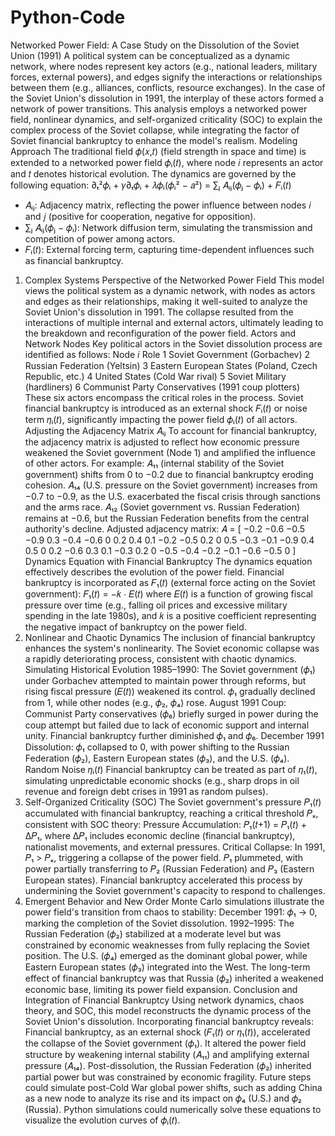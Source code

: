 # Python-Code
Networked Power Field: A Case Study on the Dissolution of the Soviet Union (1991)
A political system can be conceptualized as a dynamic network, where nodes represent key actors (e.g., national leaders, military forces, external powers), and edges signify the interactions or relationships between them (e.g., alliances, conflicts, resource exchanges). In the case of the Soviet Union's dissolution in 1991, the interplay of these actors formed a network of power transitions. This analysis employs a networked power field, nonlinear dynamics, and self-organized criticality (SOC) to explain the complex process of the Soviet collapse, while integrating the factor of Soviet financial bankruptcy to enhance the model's realism.
 Modeling Approach
The traditional field 𝜙(𝑥,𝑡) (field strength in space and time) is extended to a networked power field 𝜙ᵢ(𝑡), where node 𝑖 represents an actor and 𝑡 denotes historical evolution. The dynamics are governed by the following equation:
∂ₜ²𝜙ᵢ + 𝛾∂ₜ𝜙ᵢ + 𝜆𝜙ᵢ(𝜙ᵢ² − 𝑎²) = ∑ⱼ 𝐴ᵢⱼ(𝜙ⱼ − 𝜙ᵢ) + 𝐹ᵢ(𝑡)
- 𝐴ᵢⱼ: Adjacency matrix, reflecting the power influence between nodes 𝑖 and 𝑗 (positive for cooperation, negative for opposition).
- ∑ⱼ 𝐴ᵢⱼ(𝜙ⱼ − 𝜙ᵢ): Network diffusion term, simulating the transmission and competition of power among actors.
- 𝐹ᵢ(𝑡): External forcing term, capturing time-dependent influences such as financial bankruptcy.
 1. Complex Systems Perspective of the Networked Power Field
This model views the political system as a dynamic network, with nodes as actors and edges as their relationships, making it well-suited to analyze the Soviet Union's dissolution in 1991. The collapse resulted from the interactions of multiple internal and external actors, ultimately leading to the breakdown and reconfiguration of the power field.
 Actors and Network Nodes
Key political actors in the Soviet dissolution process are identified as follows:
Node 𝑖 Role
 1 Soviet Government (Gorbachev)
 2 Russian Federation (Yeltsin)
 3 Eastern European States (Poland, Czech Republic, etc.)
 4 United States (Cold War rival)
 5 Soviet Military (hardliners)
 6 Communist Party Conservatives (1991 coup plotters)
These six actors encompass the critical roles in the process. Soviet financial bankruptcy is introduced as an external shock 𝐹ᵢ(𝑡) or noise term 𝜂ᵢ(𝑡), significantly impacting the power field 𝜙ᵢ(𝑡) of all actors.
 Adjusting the Adjacency Matrix 𝐴ᵢⱼ
To account for financial bankruptcy, the adjacency matrix is adjusted to reflect how economic pressure weakened the Soviet government (Node 1) and amplified the influence of other actors. For example:
 𝐴₁₁ (internal stability of the Soviet government) shifts from 0 to −0.2 due to financial bankruptcy eroding cohesion.
 𝐴₁₄ (U.S. pressure on the Soviet government) increases from −0.7 to −0.9, as the U.S. exacerbated the fiscal crisis through sanctions and the arms race.
 𝐴₁₂ (Soviet government vs. Russian Federation) remains at −0.6, but the Russian Federation benefits from the central authority's decline.
Adjusted adjacency matrix:
𝐴 = 
[
−0.2  −0.6  −0.5  −0.9   0.3  −0.4
−0.6   0     0.2   0.4   0.1  −0.2
−0.5   0.2   0     0.5  −0.3  −0.1
−0.9   0.4   0.5   0     0.2  −0.6
 0.3   0.1  −0.3   0.2   0    −0.5
−0.4  −0.2  −0.1  −0.6  −0.5   0
]
 Dynamics Equation with Financial Bankruptcy
The dynamics equation effectively describes the evolution of the power field. Financial bankruptcy is incorporated as 𝐹₁(𝑡) (external force acting on the Soviet government):
𝐹₁(𝑡) = −𝑘 ⋅ 𝐸(𝑡)
where 𝐸(𝑡) is a function of growing fiscal pressure over time (e.g., falling oil prices and excessive military spending in the late 1980s), and 𝑘 is a positive coefficient representing the negative impact of bankruptcy on the power field.
2. Nonlinear and Chaotic Dynamics
The inclusion of financial bankruptcy enhances the system's nonlinearity. The Soviet economic collapse was a rapidly deteriorating process, consistent with chaotic dynamics.
Simulating Historical Evolution
1985–1990: The Soviet government (𝜙₁) under Gorbachev attempted to maintain power through reforms, but rising fiscal pressure (𝐸(𝑡)) weakened its control. 𝜙₁ gradually declined from 1, while other nodes (e.g., 𝜙₂, 𝜙₄) rose.
August 1991 Coup: Communist Party conservatives (𝜙₆) briefly surged in power during the coup attempt but failed due to lack of economic support and internal unity. Financial bankruptcy further diminished 𝜙₁ and 𝜙₆.
December 1991 Dissolution: 𝜙₁ collapsed to 0, with power shifting to the Russian Federation (𝜙₂), Eastern European states (𝜙₃), and the U.S. (𝜙₄).
Random Noise 𝜂ᵢ(𝑡)
Financial bankruptcy can be treated as part of 𝜂₁(𝑡), simulating unpredictable economic shocks (e.g., sharp drops in oil revenue and foreign debt crises in 1991 as random pulses).
3. Self-Organized Criticality (SOC)
The Soviet government's pressure 𝑃₁(𝑡) accumulated with financial bankruptcy, reaching a critical threshold 𝑃ₓ, consistent with SOC theory:
Pressure Accumulation: 𝑃₁(𝑡+1) = 𝑃₁(𝑡) + Δ𝑃₁, where Δ𝑃₁ includes economic decline (financial bankruptcy), nationalist movements, and external pressures.
Critical Collapse: In 1991, 𝑃₁ > 𝑃ₓ, triggering a collapse of the power field. 𝑃₁ plummeted, with power partially transferring to 𝑃₂ (Russian Federation) and 𝑃₃ (Eastern European states).
Financial bankruptcy accelerated this process by undermining the Soviet government's capacity to respond to challenges.
4. Emergent Behavior and New Order
Monte Carlo simulations illustrate the power field's transition from chaos to stability:
December 1991: 𝜙₁ → 0, marking the completion of the Soviet dissolution.
1992–1995: The Russian Federation (𝜙₂) stabilized at a moderate level but was constrained by economic weaknesses from fully replacing the Soviet position. The U.S. (𝜙₄) emerged as the dominant global power, while Eastern European states (𝜙₃) integrated into the West.
The long-term effect of financial bankruptcy was that Russia (𝜙₂) inherited a weakened economic base, limiting its power field expansion.
Conclusion and Integration of Financial Bankruptcy
Using network dynamics, chaos theory, and SOC, this model reconstructs the dynamic process of the Soviet Union's dissolution. Incorporating financial bankruptcy reveals:
Financial bankruptcy, as an external shock (𝐹₁(𝑡) or 𝜂₁(𝑡)), accelerated the collapse of the Soviet government (𝜙₁).
It altered the power field structure by weakening internal stability (𝐴₁₁) and amplifying external pressure (𝐴₁₄).
Post-dissolution, the Russian Federation (𝜙₂) inherited partial power but was constrained by economic fragility.
Future steps could simulate post-Cold War global power shifts, such as adding China as a new node to analyze its rise and its impact on 𝜙₄ (U.S.) and 𝜙₂ (Russia). Python simulations could numerically solve these equations to visualize the evolution curves of 𝜙ᵢ(𝑡).
